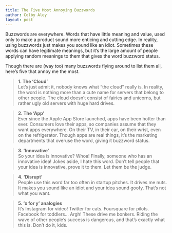 ```yaml
---
title: The Five Most Annoying Buzzwords
author: Colby Aley
layout: post
---
```


Buzzwords are everywhere. Words that have little meaning and value, used only to make a product sound more enticing and cutting edge. In reality, using buzzwords just makes you sound like an idiot. Sometimes these words can have legitimate meanings, but it’s the large amount of people applying random meanings to them that gives the word buzzword status.

Though there are (way too) many buzzwords flying around to list them all, here’s five that annoy me the most.

> **1. The ‘Cloud’**  
Let’s just admit it, nobody knows what “the cloud” really is. In reality, the word is nothing more than a cute name for servers that belong to other people. The cloud doesn’t consist of fairies and unicorns, but rather ugly old servers with huge hard drives.
 
> **2. The ‘App’**  
Ever since the Apple App Store launched, apps have been hotter than ever. Consumers love their apps, so companies assume that they want apps everywhere. On their TV, in their car, on their wrist, even on the refrigerator. Though apps are real things, it’s the marketing departments that overuse the word, giving it buzzword status.
 
> **3. ‘Innovative’**  
So your idea is innovative? Whoa! Finally, someone who has an innovative idea! Jokes aside, I hate this word. Don’t tell people that your idea is innovative, prove it to them. Let them be the judge.
 
> **4. ‘Disrupt’**  
People use this word far too often in startup pitches. It drives me nuts. It makes you sound like an idiot and your idea sound goofy. That’s not what you want.
 
> **5. ‘x for y’ analogies**  
It’s Instagram for video! Twitter for cats. Foursquare for pilots. Facebook for toddlers… Argh! These drive me bonkers. Riding the wave of other people’s success is dangerous, and that’s exactly what this is. Don’t do it, kids.